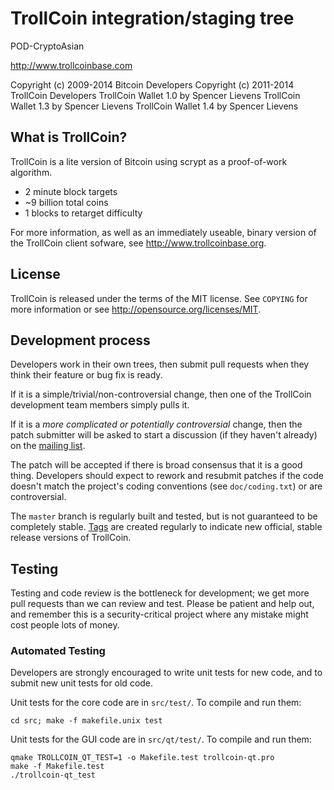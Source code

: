 TrollCoin integration/staging tree
================================

POD-CryptoAsian

http://www.trollcoinbase.com

Copyright (c) 2009-2014 Bitcoin Developers
Copyright (c) 2011-2014 TrollCoin Developers
TrollCoin Wallet 1.0 by Spencer Lievens
TrollCoin Wallet 1.3 by Spencer Lievens
TrollCoin Wallet 1.4 by Spencer Lievens

What is TrollCoin?
----------------

TrollCoin is a lite version of Bitcoin using scrypt as a proof-of-work algorithm.
 - 2 minute block targets
  - ~9 billion total coins
 - 1 blocks to retarget difficulty

For more information, as well as an immediately useable, binary version of
the TrollCoin client sofware, see http://www.trollcoinbase.org.

License
-------

TrollCoin is released under the terms of the MIT license. See `COPYING` for more
information or see http://opensource.org/licenses/MIT.

Development process
-------------------

Developers work in their own trees, then submit pull requests when they think
their feature or bug fix is ready.

If it is a simple/trivial/non-controversial change, then one of the TrollCoin
development team members simply pulls it.

If it is a *more complicated or potentially controversial* change, then the patch
submitter will be asked to start a discussion (if they haven't already) on the
[mailing list](http://sourceforge.net/mailarchive/forum.php?forum_name=trollcoin-development).

The patch will be accepted if there is broad consensus that it is a good thing.
Developers should expect to rework and resubmit patches if the code doesn't
match the project's coding conventions (see `doc/coding.txt`) or are
controversial.

The `master` branch is regularly built and tested, but is not guaranteed to be
completely stable. [Tags](https://github.com/TrollCoin-Cryptocurrency/TrollCoin-Linux-Source/tags) are created
regularly to indicate new official, stable release versions of TrollCoin.

Testing
-------

Testing and code review is the bottleneck for development; we get more pull
requests than we can review and test. Please be patient and help out, and
remember this is a security-critical project where any mistake might cost people
lots of money.

### Automated Testing

Developers are strongly encouraged to write unit tests for new code, and to
submit new unit tests for old code.

Unit tests for the core code are in `src/test/`. To compile and run them:

    cd src; make -f makefile.unix test

Unit tests for the GUI code are in `src/qt/test/`. To compile and run them:

    qmake TROLLCOIN_QT_TEST=1 -o Makefile.test trollcoin-qt.pro
    make -f Makefile.test
    ./trollcoin-qt_test
